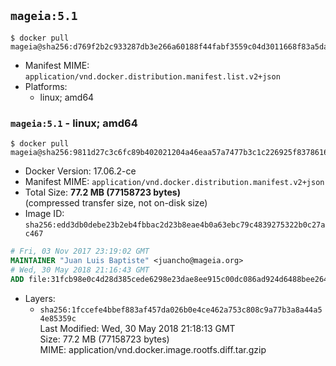 ## `mageia:5.1`

```console
$ docker pull mageia@sha256:d769f2b2c933287db3e266a60188f44fabf3559c04d3011668f83a5dab9eb26d
```

-	Manifest MIME: `application/vnd.docker.distribution.manifest.list.v2+json`
-	Platforms:
	-	linux; amd64

### `mageia:5.1` - linux; amd64

```console
$ docker pull mageia@sha256:9811d27c3c6fc89b402021204a46eaa57a7477b3c1c226925f83786163141ae4
```

-	Docker Version: 17.06.2-ce
-	Manifest MIME: `application/vnd.docker.distribution.manifest.v2+json`
-	Total Size: **77.2 MB (77158723 bytes)**  
	(compressed transfer size, not on-disk size)
-	Image ID: `sha256:edd3db0debe23b2eb4fbbac2d23b8eae4b0a63ebc79c4839275322b0c27ac467`

```dockerfile
# Fri, 03 Nov 2017 23:19:02 GMT
MAINTAINER "Juan Luis Baptiste" <juancho@mageia.org>
# Wed, 30 May 2018 21:16:43 GMT
ADD file:31fcb98e0c4d28d385cede6298e23dae8ee915c00dc086ad924d6488bee26429 in / 
```

-	Layers:
	-	`sha256:1fccefe4bbef883af457da026b0e4ce462a753c808c9a77b3a8a44a54e85359c`  
		Last Modified: Wed, 30 May 2018 21:18:13 GMT  
		Size: 77.2 MB (77158723 bytes)  
		MIME: application/vnd.docker.image.rootfs.diff.tar.gzip
